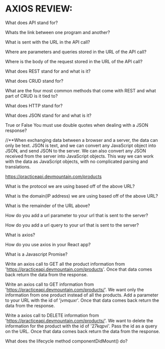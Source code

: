 # AXIOS REVIEW: 

What does API stand for?

    
    
Whats the link between one program and another?



What is sent with the URL in the API call?



Where are parameters and queries stored in the URL of the API call?



Where is the body of the request stored in the URL of the API call?



What does REST stand for and what is it?



What does CRUD stand for?



What are the four most common methods that come with REST and what part of CRUD is it tied to?



What does HTTP stand for?



What does JSON stand for and what is it?



True or False You must use double quotes when dealing with a JSON response?



//**When exchanging data between a browser and a server, the data can only be text. JSON is text, and we can convert any JavaScript object into JSON, and send JSON to the server. We can also convert any JSON received from the server into JavaScript objects. This way we can work with the data as JavaScript objects, with no complicated parsing and translations.

    
    
https://practiceapi.devmountain.com/products

What is the protocol we are using based off of the above URL?

What is the domain(IP address) we are using based off of the above URL?

What is the remainder of the URL above?




How do you add a url parameter to your url that is sent to the server?



How do you add a url query to your url that is sent to the server?



What is axios?
    
    

How do you use axios in your React app?



What is a Javascript Promise?



Write an axios call to GET all the product information from 'https://practiceapi.devmountain.com/products'. Once that data comes back return the data from the response.



Write an axios call to GET information from 'https://practiceapi.devmountain.com/products/'. We want only the information from one product instead of all the products. Add a parameter to your URL with the id of 'jvmquxr'. Once that data comes back return the data from the response. 



Write a axios call to DELETE information from 'https://practiceapi.devmountain.com/products/'. We want to delete the information for the product with the id of '27kqpvi'. Pass the id as a query on the URL. Once that data comes back return the data from the response. 



What does the lifecycle method componentDidMount() do?